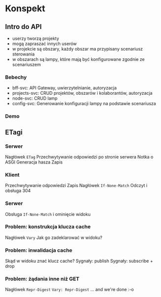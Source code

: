 # Konspekt

## Intro do API

 - userzy tworzą projekty
 - mogą zapraszać innych userów
 - w projekcie są obszary, każdy obszar ma przypisany scenariusz sterowania
 - w obszarach są lampy, które mają być konfigurowane zgodnie ze scenariuszem

### Bebechy

 * bff-svc: API Gateway, uwierzytelnianie, autoryzacja
 * projects-svc: CRUD projektów, obszarów i kolaborantów, autoryzacja
 * node-svc: CRUD lamp
 * config-svc: Generowanie konfiguracji lampy na podstawie scenariusza

### Demo

## ETagi

### Serwer

 Nagłówek `ETag`
 Przechwytywanie odpowiedzi po stronie serwera
 Notka o ASGI
 Generacja hasza
 Zapis

### Klient

 Przechwytywanie odpowiedzi
 Zapis
 Nagłówek `If-None-Match`
 Odczyt i obsługa 304

### Serwer

 Obsługa `If-None-Match` i ominięcie widoku

### Problem: konstrukcja klucza cache

 Nagłówek `Vary`
 Jak go zadeklarować w widoku?

### Problem: inwalidacja cache

 Skąd w widoku znać klucz cache?
 Sygnały: publish
 Sygnały: subscribe + drop

### Problem: żądania inne niż GET

 Nagłówek `Repr-Digest`
 `Vary: Repr-Digest`
 ... and we're done :-o
